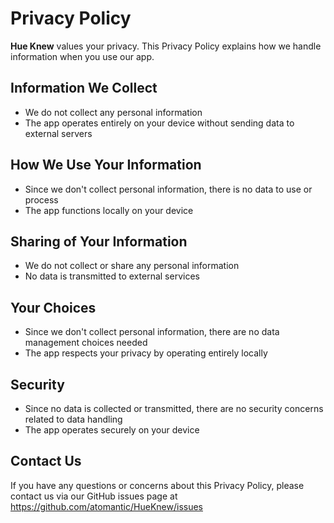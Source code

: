 # Privacy Policy

**Hue Knew** values your privacy. This Privacy Policy explains how we handle information when you use our app.

## Information We Collect
- We do not collect any personal information
- The app operates entirely on your device without sending data to external servers

## How We Use Your Information
- Since we don't collect personal information, there is no data to use or process
- The app functions locally on your device

## Sharing of Your Information
- We do not collect or share any personal information
- No data is transmitted to external services

## Your Choices
- Since we don't collect personal information, there are no data management choices needed
- The app respects your privacy by operating entirely locally

## Security
- Since no data is collected or transmitted, there are no security concerns related to data handling
- The app operates securely on your device

## Contact Us
If you have any questions or concerns about this Privacy Policy, please contact us via our GitHub issues page at https://github.com/atomantic/HueKnew/issues
